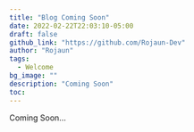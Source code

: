 ```yaml
---
title: "Blog Coming Soon"
date: 2022-02-22T22:03:10-05:00
draft: false
github_link: "https://github.com/Rojaun-Dev"
author: "Rojaun"
tags:
  - Welcome
bg_image: ""
description: "Coming Soon"
toc:
---
```

<p>Coming Soon... </p>
